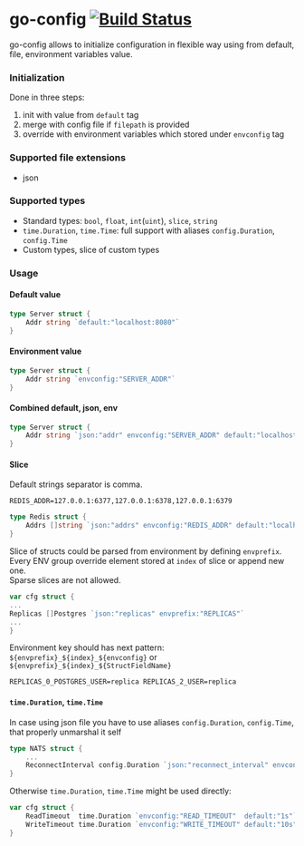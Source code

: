 # go-config [![Build Status](https://travis-ci.org/Yalantis/go-config.svg?branch=master)](https://travis-ci.org/Yalantis/go-config)

go-config allows to initialize configuration in flexible way using from default, file, environment variables value.  
### Initialization
Done in three steps:  
  1. init with value from `default` tag
  2. merge with config file if `filepath` is provided
  3. override with environment variables which stored under `envconfig` tag

### Supported file extensions
- json

### Supported types
- Standard types: `bool`, `float`, `int`(`uint`), `slice`, `string`
- `time.Duration`, `time.Time`: full support with aliases `config.Duration`, `config.Time`
- Custom types, slice of custom types

### Usage

#### Default value
```go
type Server struct {
    Addr string `default:"localhost:8080"`
}
```
#### Environment value
```go
type Server struct {
    Addr string `envconfig:"SERVER_ADDR"`
}
```
#### Combined default, json, env
```go
type Server struct {
    Addr string `json:"addr" envconfig:"SERVER_ADDR" default:"localhost:8080"`
}
```
#### Slice
Default strings separator is comma. 
```
REDIS_ADDR=127.0.0.1:6377,127.0.0.1:6378,127.0.0.1:6379
```
```go
type Redis struct {
    Addrs []string `json:"addrs" envconfig:"REDIS_ADDR" default:"localhost:6378,localhost:6379"`
}
```
Slice of structs could be parsed from environment by defining `envprefix`.  
Every ENV group override element stored at `index` of slice or append new one.  
Sparse slices are not allowed.
```go
var cfg struct {
...
Replicas []Postgres `json:"replicas" envprefix:"REPLICAS"`
...
}
```
Environment key should has next pattern:  
`${envprefix}_${index}_${envconfig}` or `${envprefix}_${index}_${StructFieldName}`
```
REPLICAS_0_POSTGRES_USER=replica REPLICAS_2_USER=replica
```
#### `time.Duration`, `time.Time`
In case using json file you have to use aliases `config.Duration`, `config.Time`, that properly unmarshal it self
```go
type NATS struct {
    ...
    ReconnectInterval config.Duration `json:"reconnect_interval" envconfig:"NATS_RECONNECT_INTERVAL" default:"2s"`
}
```
Otherwise `time.Duration`, `time.Time` might be used directly:
```go
var cfg struct {
    ReadTimeout  time.Duration `envconfig:"READ_TIMEOUT"  default:"1s"`
    WriteTimeout time.Duration `envconfig:"WRITE_TIMEOUT" default:"10s"`
}
```
